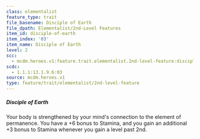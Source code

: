 ```yaml
---
class: elementalist
feature_type: trait
file_basename: Disciple of Earth
file_dpath: Elementalist/2nd-Level Features
item_id: disciple-of-earth
item_index: '03'
item_name: Disciple of Earth
level: 2
scc:
  - mcdm.heroes.v1:feature.trait.elementalist.2nd-level-feature:disciple-of-earth
scdc:
  - 1.1.1:13.1.9.6:03
source: mcdm.heroes.v1
type: feature/trait/elementalist/2nd-level-feature
---
```


##### Disciple of Earth

Your body is strengthened by your mind's connection to the element of permanence. You have a +6 bonus to Stamina, and you gain an additional +3 bonus to Stamina whenever you gain a level past 2nd.
